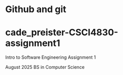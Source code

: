 # Github and git 
# cade_preister-CSCI4830-assignment1
Intro to Software Engineering Assignment 1

August 2025
BS in Computer Science
